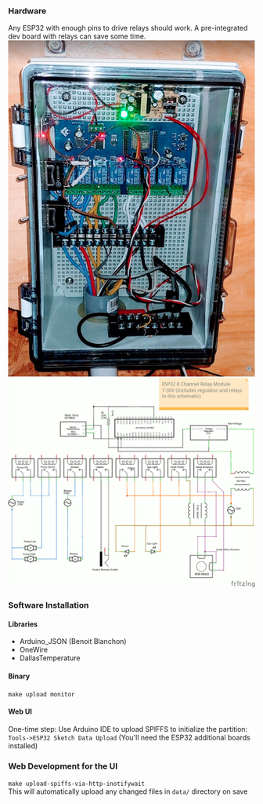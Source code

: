 
### Hardware 

Any ESP32 with enough pins to drive relays should work.  A pre-integrated dev board with relays can save some time.
![controller-installed.png](readme%2Fcontroller-installed.png)
![spa-controller-schematic.png](readme%2Fspa-controller-schematic.png)
### Software Installation 
#### Libraries

* Arduino_JSON (Benoit Blanchon)
* OneWire
* DallasTemperature

#### Binary

`make upload monitor`

#### Web UI

One-time step: Use Arduino IDE to upload SPIFFS to initialize the partition:
`Tools->ESP32 Sketch Data Upload`  (You'll need the ESP32 additional boards installed)

### Web Development for the UI

`make upload-spiffs-via-http-inotifywait`  
This will automatically upload any changed files in `data/` directory on save
